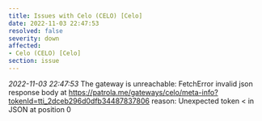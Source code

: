 ```yaml
---
title: Issues with Celo (CELO) [Celo]
date: 2022-11-03 22:47:53
resolved: false
severity: down
affected:
- Celo (CELO) [Celo]
section: issue
---
```


*2022-11-03 22:47:53* The gateway is unreachable: FetchError invalid json response body at https://patrola.me/gateways/celo/meta-info?tokenId=tti_2dceb296d0dfb34487837806 reason: Unexpected token < in JSON at position 0